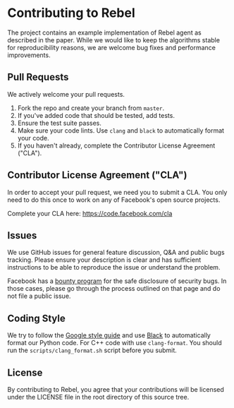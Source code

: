 # Contributing to Rebel

The project contains an example implementation of Rebel agent as described in
the paper.  While we would like to keep the algorithms stable for
reproducibility reasons, we are welcome bug fixes and performance improvements.

## Pull Requests
We actively welcome your pull requests.

1. Fork the repo and create your branch from `master`.
2. If you've added code that should be tested, add tests.
3. Ensure the test suite passes.
4. Make sure your code lints. Use `clang` and `black` to automatically format your code.
5. If you haven't already, complete the Contributor License Agreement ("CLA").


## Contributor License Agreement ("CLA")
In order to accept your pull request, we need you to submit a CLA. You only need
to do this once to work on any of Facebook's open source projects.

Complete your CLA here: <https://code.facebook.com/cla>

## Issues
We use GitHub issues for general feature discussion, Q&A and public bugs tracking.
Please ensure your description is clear and has sufficient instructions to be able to
reproduce the issue or understand the problem.

Facebook has a [bounty program](https://www.facebook.com/whitehat/) for the safe
disclosure of security bugs. In those cases, please go through the process
outlined on that page and do not file a public issue.

## Coding Style
We try to follow the [Google style guide](http://google.github.io/styleguide/pyguide.html)
and use [Black](https://github.com/psf/black) to automatically format our Python code.
For C++ code with use `clang-format`. You should run the
`scripts/clang_format.sh` script before you submit.

## License
By contributing to Rebel, you agree that your contributions will be licensed
under the LICENSE file in the root directory of this source tree.
